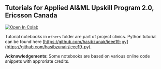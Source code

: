 ## Tutorials for Applied AI&ML Upskill Program 2.0, Ericsson Canada

[colab-badge]: <https://colab.research.google.com/assets/colab-badge.svg>
[![Open In Colab][colab-badge]](https://colab.research.google.com/github/hasibzunair/ericsson-upskill-tutorials/blob/main/tensorflow_tutorial.ipynb)

Tutorial notebooks in `others` folder are part of project clinics. Python tutorial can be found here [https://github.com/hasibzunair/ieee19-py](https://github.com/hasibzunair/ieee19-py).


**Acknowledgements**: Some notebooks are based on various online code snippets with approriate credits.
